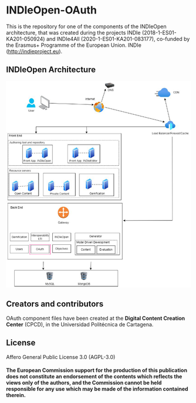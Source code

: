 # INDIeOpen-OAuth

This is the repository for one of the components of the INDIeOpen architecture, that was created during the projects INDIe (2018-1-ES01-KA201-050924) and INDIe4All (2020-1-ES01-KA201-083177), co-funded by the Erasmus+ Programme of the European Union. INDIe (http://indieproject.eu).

## INDIeOpen Architecture

<img src="architecture-oauth.jpg">

## Creators and contributors

OAuth component files have been created at the **Digital Content Creation Center** (CPCD), in the Universidad Politécnica de Cartagena.

## License

Affero General Public License 3.0 (AGPL-3.0)

#### The European Commission support for the production of this publication does not constitute an endorsement of the contents which reflects the views only of the authors, and the Commission cannot be held responsible for any use which may be made of the information contained therein.
